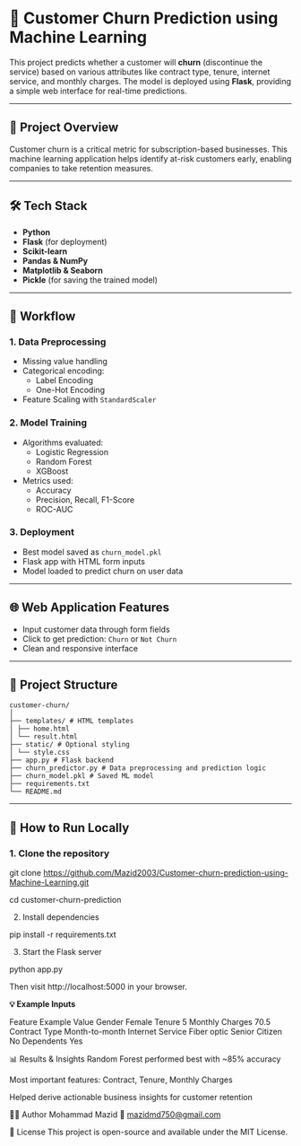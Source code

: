 # 🔄 Customer Churn Prediction using Machine Learning

This project predicts whether a customer will **churn** (discontinue the service) based on various attributes like contract type, tenure, internet service, and monthly charges. The model is deployed using **Flask**, providing a simple web interface for real-time predictions.

---

## 📌 Project Overview

Customer churn is a critical metric for subscription-based businesses. This machine learning application helps identify at-risk customers early, enabling companies to take retention measures.

---

## 🛠️ Tech Stack

- **Python**
- **Flask** (for deployment)
- **Scikit-learn**
- **Pandas & NumPy**
- **Matplotlib & Seaborn**
- **Pickle** (for saving the trained model)

---

## 🧠 Workflow

### 1. Data Preprocessing
- Missing value handling
- Categorical encoding:
  - Label Encoding
  - One-Hot Encoding
- Feature Scaling with `StandardScaler`

### 2. Model Training
- Algorithms evaluated:
  - Logistic Regression
  - Random Forest
  - XGBoost
- Metrics used:
  - Accuracy
  - Precision, Recall, F1-Score
  - ROC-AUC

### 3. Deployment
- Best model saved as `churn_model.pkl`
- Flask app with HTML form inputs
- Model loaded to predict churn on user data

---

## 🌐 Web Application Features

- Input customer data through form fields
- Click to get prediction: `Churn` or `Not Churn`
- Clean and responsive interface

---

## 📂 Project Structure
```
customer-churn/
│
├── templates/ # HTML templates
│ ├── home.html
│ └── result.html
├── static/ # Optional styling
│ └── style.css
├── app.py # Flask backend
├── churn_predictor.py # Data preprocessing and prediction logic
├── churn_model.pkl # Saved ML model
├── requirements.txt
└── README.md
```
---

## 🚀 How to Run Locally

### 1. Clone the repository

git clone https://github.com/Mazid2003/Customer-churn-prediction-using-Machine-Learning.git

cd customer-churn-prediction

2. Install dependencies

pip install -r requirements.txt

3. Start the Flask server

python app.py

Then visit http://localhost:5000 in your browser.

**💡 Example Inputs**

Feature	Example Value
Gender	Female
Tenure	5
Monthly Charges	70.5
Contract Type	Month-to-month
Internet Service	Fiber optic
Senior Citizen	No
Dependents	Yes

📊 Results & Insights
Random Forest performed best with ~85% accuracy

Most important features: Contract, Tenure, Monthly Charges

Helped derive actionable business insights for customer retention

👨‍💻 Author
Mohammad Mazid
📧 mazidmd750@gmail.com

📜 License
This project is open-source and available under the MIT License.

